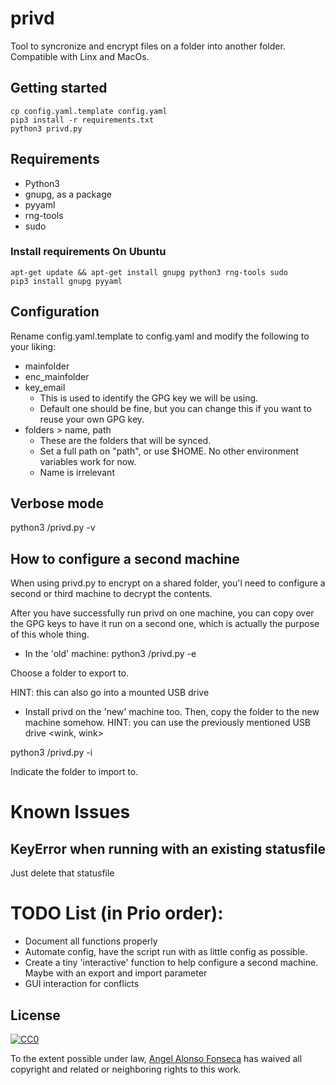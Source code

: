 # privd
Tool to syncronize and encrypt files on a folder into another folder. Compatible with Linx and MacOs.

## Getting started
``` 
cp config.yaml.template config.yaml
pip3 install -r requirements.txt
python3 privd.py
``` 

## Requirements

- Python3
- gnupg, as a package
- pyyaml
- rng-tools
- sudo

### Install requirements On Ubuntu
``` 
apt-get update && apt-get install gnupg python3 rng-tools sudo
pip3 install gnupg pyyaml 
``` 

## Configuration

Rename config.yaml.template to config.yaml and modify the following to your liking:
- mainfolder
- enc_mainfolder
- key_email
  - This is used to identify the GPG key we will be using. 
  - Default one should be fine, but you can change this if you want to reuse your own GPG key.
- folders > name, path
  - These are the folders that will be synced.
  - Set a full path on "path", or use $HOME. No other environment variables work for now.
  - Name is irrelevant

## Verbose mode

python3 <path where you cloned this repo>/privd.py -v

## How to configure a second machine
When using privd.py to encrypt on a shared folder, you'l need to configure a second or third machine to decrypt the contents.

After you have successfully run privd on one machine, you can copy over the GPG keys to have it run on a second one, which is actually the purpose of this whole thing.

- In the 'old' machine:
python3 <path where you cloned this repo>/privd.py -e

Choose a folder to export to. 

HINT: this can also go into a mounted USB drive <wink>

- Install privd on the 'new' machine too.
Then, copy the folder to the new machine somehow.
HINT: you can use the previously mentioned USB drive <wink, wink>

python3 <path where you cloned this repo>/privd.py -i

Indicate the folder to import to.


# Known Issues

## KeyError when running with an existing statusfile
Just delete that statusfile

# TODO List (in Prio order):

- Document all functions properly
- Automate config, have the script run with as little config as possible.
- Create a tiny 'interactive' function to help configure a second machine. Maybe with an export and import parameter
- GUI interaction for conflicts

## License

[![CC0](https://licensebuttons.net/p/zero/1.0/88x31.png)](https://creativecommons.org/publicdomain/zero/1.0/)

To the extent possible under law, [Angel Alonso Fonseca](http://fonseca.de.com) has waived all copyright and related or neighboring rights to this work.
